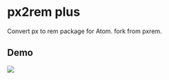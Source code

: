 # px2rem plus

Convert px to rem package for Atom. fork from pxrem.

## Demo

![](https://raw.githubusercontent.com/hex-ci/px2rem-plus/master/example.gif)
